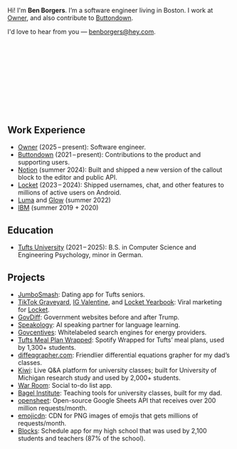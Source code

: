 Hi! I'm **Ben Borgers**. I’m a software engineer living in Boston. I work at [Owner](https://owner.com), and also contribute to [Buttondown](https://buttondown.com).

I'd love to hear from you — [benborgers@hey.com](mailto:benborgers@hey.com).

<div style="margin-top: 200px"></div>

## Work Experience

- [Owner](https://owner.com) (2025 – present): Software engineer.
- [Buttondown](https://buttondown.com) (2021 – present): Contributions to the product and supporting users.
- [Notion](https://notion.so/product) (summer 2024): Built and shipped a new version of the callout block to the editor and public API.
- [Locket](https://locket.camera) (2023 – 2024): Shipped usernames, chat, and other features to millions of active users on Android.
- [Luma](https://lu.ma) and [Glow](https://glow.app) (summer 2022)
- [IBM](https://www.ibm.com/guardium) (summer 2019 + 2020)

## Education

- [Tufts University](https://tufts.edu) (2021 – 2025): B.S. in Computer Science and Engineering Psychology, minor in German.

## Projects

- [JumboSmash](https://jumbosmash.app): Dating app for Tufts seniors.
- [TikTok Graveyard](https://tiktokgraveyard.com), [IG Valentine](https://igvalentine.com), and [Locket Yearbook](https://locketyearbook.com/kXYrENR6d1FPjUYYTDRI): Viral marketing for [Locket](https://locket.camera).
- [GovDiff](https://govdiff.com): Government websites before and after Trump.
- [Speakology](https://speakology.ai): AI speaking partner for language learning.
- [Govcentives](https://govcentives.com): Whitelabeled search engines for energy providers.
- [Tufts Meal Plan Wrapped](/wrapped): Spotify Wrapped for Tufts’ meal plans, used by 1,300+ students.
- [diffeqgrapher.com](https://diffeqgrapher.com): Friendlier differential equations grapher for my dad’s classes.
- [Kiwi](https://ask.kiwi): Live Q&A platform for university classes; built for University of Michigan research study and used by 2,000+ students.
- [War Room](https://war.elk.sh): Social to-do list app.
- [Bagel Institute](https://bagel.institute): Teaching tools for university classes, built for my dad.
- [opensheet](https://opensheet.elk.sh): Open-source Google Sheets API that receives over 200 million requests/month.
- [emojicdn](https://emojicdn.elk.sh): CDN for PNG images of emojis that gets millions of requests/month.
- [Blocks](/blocks): Schedule app for my high school that was used by 2,100 students and teachers (87% of the school).

<script>
  const currentScript = document.currentScript;
  const LOCAL_STORAGE_KEY = "www:magic_interest";

  (async () => {
    if (localStorage.getItem(LOCAL_STORAGE_KEY) === null) {
      const res = await fetch('/api/magic-interest')

      if (!res.ok) {
        return;
      }

      localStorage.setItem(LOCAL_STORAGE_KEY, await res.text())
    }

    currentScript.outerHTML = `
        <h2>Interests</h2>
        <ul>
          <li>${localStorage.getItem(LOCAL_STORAGE_KEY)}</li>
        </ul>
        <!-- https://github.com/benborgers/www/blob/main/src/pages/api/magic-interest.ts -->
        <!-- :) -->
      `;
  })()
</script>
